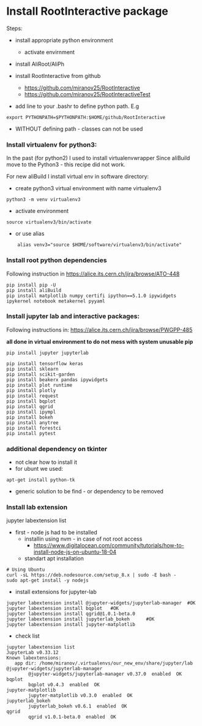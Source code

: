 # Install RootInteractive package
Steps:
* install appropriate python environment
  * activate envirnment
* install AliRoot/AliPh
* install RootInteractive from github 
  * https://github.com/miranov25/RootInteractive
  * https://github.com/miranov25/RootInteractiveTest



* add line to your .bashr to define python path. E.g 
```
export PYTHONPATH=$PYTHONPATH:$HOME/github/RootInteractive
```
* WITHOUT defining path -  classes can not be used

### Install virtualenv for python3:

In the past (for python2) I used to install virtualenvwrapper
Since aliBuild move to the Python3 - this recipe did not work.

For new aliBuild I install virtual env in software directory:
* create python3 virtual environment with name virtualenv3
```
python3 -m venv virtualenv3
```
* activate environment
```
source virtualenv3/bin/activate
```
* or use alias
```
    alias venv3="source $HOME/software/virtualenv3/bin/activate"
```




### Install root python dependencies
Following instruction in
https://alice.its.cern.ch/jira/browse/ATO-448

```
pip install pip -U
pip install aliBuild
pip install matplotlib numpy certifi ipython==5.1.0 ipywidgets ipykernel notebook metakernel pyyaml
```


### Install jupyter lab and interactive packages:
Following instructions in:
https://alice.its.cern.ch/jira/browse/PWGPP-485

**all done in virtual environment to do not mess with system unusable pip**

```
pip install jupyter jupyterlab
```
````
pip install tensorflow keras
pip install sklearn
pip install scikit-garden
pip install beakerx pandas ipywidgets
pip install plot runtime
pip install plotly
pip install request
pip install bqplot
pip install qgrid
pip install ipympl
pip install bokeh
pip install anytree
pip install forestci
pip install pytest
````

### additional dependency on tkinter
* not clear how to install it
* for ubunt we used:
````
apt-get install python-tk
````
* generic solution to be find  - or dependency to be removed

### Install lab extension
 jupyter labextension list

* first - node js had to be installed
  * installin  using nvm  - in case of not root access
    * https://www.digitalocean.com/community/tutorials/how-to-install-node-js-on-ubuntu-18-04
  * standart apt installation
```
# Using Ubuntu
curl -sL https://deb.nodesource.com/setup_8.x | sudo -E bash -
sudo apt-get install -y nodejs
```

* install extensions for jupyter-lab
````
jupyter labextension install @jupyter-widgets/jupyterlab-manager  #OK
jupyter labextension install bqplot   #OK
jupyter labextension install qgrid@1.0.1-beta.0
jupyter labextension install jupyterlab_bokeh      #OK
jupyter labextension install jupyter-matplotlib
````

* check list
```
jupyter labextension list
JupyterLab v0.33.12
Known labextensions:
   app dir: /home/miranov/.virtualenvs/our_new_env/share/jupyter/lab
@jupyter-widgets/jupyterlab-manager
        @jupyter-widgets/jupyterlab-manager v0.37.0  enabled  OK
bqplot
        bqplot v0.4.3  enabled  OK
jupyter-matplotlib
        jupyter-matplotlib v0.3.0  enabled  OK
jupyterlab_bokeh
        jupyterlab_bokeh v0.6.1  enabled  OK
qgrid
        qgrid v1.0.1-beta.0  enabled  OK

```